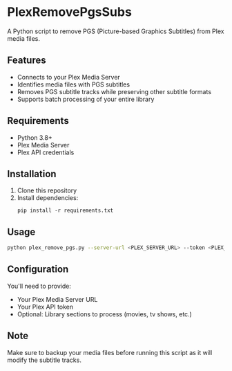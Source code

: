 # PlexRemovePgsSubs

A Python script to remove PGS (Picture-based Graphics Subtitles) from Plex media files.

## Features
- Connects to your Plex Media Server
- Identifies media files with PGS subtitles
- Removes PGS subtitle tracks while preserving other subtitle formats
- Supports batch processing of your entire library

## Requirements
- Python 3.8+
- Plex Media Server
- Plex API credentials

## Installation
1. Clone this repository
2. Install dependencies:
   ```
   pip install -r requirements.txt
   ```

## Usage
```bash
python plex_remove_pgs.py --server-url <PLEX_SERVER_URL> --token <PLEX_TOKEN>
```

## Configuration
You'll need to provide:
- Your Plex Media Server URL
- Your Plex API token
- Optional: Library sections to process (movies, tv shows, etc.)

## Note
Make sure to backup your media files before running this script as it will modify the subtitle tracks.

